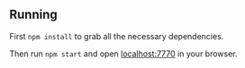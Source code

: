 
## Running

First `npm install` to grab all the necessary dependencies. 

Then run `npm start` and open <localhost:7770> in your browser.
